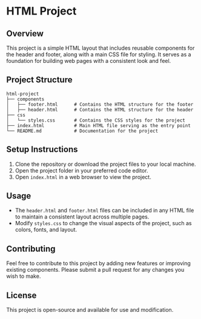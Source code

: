 # HTML Project

## Overview
This project is a simple HTML layout that includes reusable components for the header and footer, along with a main CSS file for styling. It serves as a foundation for building web pages with a consistent look and feel.

## Project Structure
```
html-project
├── components
│   ├── footer.html      # Contains the HTML structure for the footer
│   ├── header.html      # Contains the HTML structure for the header
├── css
│   └── styles.css       # Contains the CSS styles for the project
├── index.html           # Main HTML file serving as the entry point
└── README.md            # Documentation for the project
```

## Setup Instructions
1. Clone the repository or download the project files to your local machine.
2. Open the project folder in your preferred code editor.
3. Open `index.html` in a web browser to view the project.

## Usage
- The `header.html` and `footer.html` files can be included in any HTML file to maintain a consistent layout across multiple pages.
- Modify `styles.css` to change the visual aspects of the project, such as colors, fonts, and layout.

## Contributing
Feel free to contribute to this project by adding new features or improving existing components. Please submit a pull request for any changes you wish to make.

## License
This project is open-source and available for use and modification.